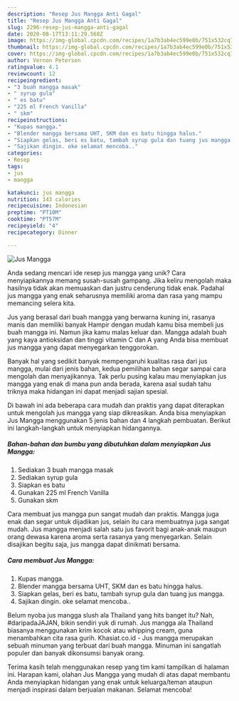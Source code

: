 ```yaml
---
description: "Resep Jus Mangga Anti Gagal"
title: "Resep Jus Mangga Anti Gagal"
slug: 2296-resep-jus-mangga-anti-gagal
date: 2020-08-17T13:11:29.568Z
image: https://img-global.cpcdn.com/recipes/1a7b3ab4ec599e0b/751x532cq70/jus-mangga-foto-resep-utama.jpg
thumbnail: https://img-global.cpcdn.com/recipes/1a7b3ab4ec599e0b/751x532cq70/jus-mangga-foto-resep-utama.jpg
cover: https://img-global.cpcdn.com/recipes/1a7b3ab4ec599e0b/751x532cq70/jus-mangga-foto-resep-utama.jpg
author: Vernon Peterson
ratingvalue: 4.1
reviewcount: 12
recipeingredient:
- "3 buah mangga masak"
- " syrup gula"
- " es batu"
- "225 ml French Vanilla"
- " skm"
recipeinstructions:
- "Kupas mangga."
- "Blender mangga bersama UHT, SKM dan es batu hingga halus."
- "Siapkan gelas, beri es batu, tambah syrup gula dan tuang jus mangga."
- "Sajikan dingin. oke selamat mencoba.."
categories:
- Resep
tags:
- jus
- mangga

katakunci: jus mangga 
nutrition: 143 calories
recipecuisine: Indonesian
preptime: "PT10M"
cooktime: "PT57M"
recipeyield: "4"
recipecategory: Dinner

---
```



![Jus Mangga](https://img-global.cpcdn.com/recipes/1a7b3ab4ec599e0b/751x532cq70/jus-mangga-foto-resep-utama.jpg)

Anda sedang mencari ide resep jus mangga yang unik? Cara menyiapkannya memang susah-susah gampang. Jika keliru mengolah maka hasilnya tidak akan memuaskan dan justru cenderung tidak enak. Padahal jus mangga yang enak seharusnya memiliki aroma dan rasa yang mampu memancing selera kita.

Jus yang berasal dari buah mangga yang berwarna kuning ini, rasanya manis dan memiliki banyak Hampir dengan mudah kamu bisa membeli jus buah mangga ini. Namun jika kamu malas keluar dan. Mangga adalah buah yang kaya antioksidan dan tinggi vitamin C dan A yang Anda bisa membuat jus mangga yang dapat menyegarkan tenggorokan.

Banyak hal yang sedikit banyak mempengaruhi kualitas rasa dari jus mangga, mulai dari jenis bahan, kedua pemilihan bahan segar sampai cara mengolah dan menyajikannya. Tak perlu pusing kalau mau menyiapkan jus mangga yang enak di mana pun anda berada, karena asal sudah tahu triknya maka hidangan ini dapat menjadi sajian spesial.


Di bawah ini ada beberapa cara mudah dan praktis yang dapat diterapkan untuk mengolah jus mangga yang siap dikreasikan. Anda bisa menyiapkan Jus Mangga menggunakan 5 jenis bahan dan 4 langkah pembuatan. Berikut ini langkah-langkah untuk menyiapkan hidangannya.

<!--inarticleads1-->

##### Bahan-bahan dan bumbu yang dibutuhkan dalam menyiapkan Jus Mangga:

1. Sediakan 3 buah mangga masak
1. Sediakan  syrup gula
1. Siapkan  es batu
1. Gunakan 225 ml French Vanilla
1. Gunakan  skm


Cara membuat jus mangga pun sangat mudah dan praktis. Mangga juga enak dan segar untuk dijadikan jus, selain itu cara membuatnya juga sangat mudah. Jus mangga menjadi salah satu jus favorit bagi anak-anak maupun orang dewasa karena aroma serta rasanya yang menyegarkan. Selain disajikan begitu saja, jus mangga dapat dinikmati bersama. 

<!--inarticleads2-->

##### Cara membuat Jus Mangga:

1. Kupas mangga.
1. Blender mangga bersama UHT, SKM dan es batu hingga halus.
1. Siapkan gelas, beri es batu, tambah syrup gula dan tuang jus mangga.
1. Sajikan dingin. oke selamat mencoba..


Belum nyoba jus mangga slush ala Thailand yang hits banget itu? Nah, #daripadaJAJAN, bikin sendiri yuk di rumah. Jus mangga ala Thailand biasanya menggunakan krim kocok atau whipping cream, guna menambahkan cita rasa gurih. Khasiat.co.id - Jus mangga merupakan sebuah minuman yang terbuat dari buah mangga. Minuman ini sangatlah populer dan banyak dikonsumsi banyak orang. 

Terima kasih telah menggunakan resep yang tim kami tampilkan di halaman ini. Harapan kami, olahan Jus Mangga yang mudah di atas dapat membantu Anda menyiapkan hidangan yang enak untuk keluarga/teman ataupun menjadi inspirasi dalam berjualan makanan. Selamat mencoba!
